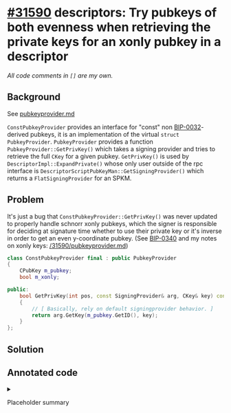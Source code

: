 # [#31590](https://github.com/bitcoin/bitcoin/pull/31590) descriptors: Try pubkeys of both evenness when retrieving the private keys for an xonly pubkey in a descriptor
_All code comments in `[]` are my own._

## Background

See [pubkeyprovider.md](pubkeyprovider.md)

`ConstPubkeyProvider` provides an interface for "const" non
[BIP-0032](https://github.com/bitcoin/bips/blob/master/bip-0032.mediawiki)-derived
pubkeys, it is an implementation of the virtual `struct PubkeyProvider`.
`PubkeyProvider` provides a function `PubkeyProvider::GetPrivKey()` which takes
a signing provider and tries to retrieve the full `CKey` for a given pubkey.
`GetPrivKey()` is used by `DescriptorImpl::ExpandPrivate()` whose only user
outside of the rpc interface is `DescriptorScriptPubKeyMan::GetSigningProvider()`
which returns a `FlatSigningProvider` for an SPKM. 

## Problem

It's just a bug that `ConstPubkeyProvider::GetPrivKey()` was never updated to
properly handle schnorr xonly pubkeys, which the signer is responsible for deciding at signature time whether to use their private key or it's inverse in order to get an even y-coordinate pubkey. (See [BIP-0340](https://github.com/bitcoin/bips/blob/master/bip-0340.mediawiki) and my notes on xonly keys: [/31590/pubkeyprovider.md](/31590/pubkeyprovider.md#xonly-keys))

```cpp
class ConstPubkeyProvider final : public PubkeyProvider
{
    CPubKey m_pubkey;
    bool m_xonly;

public:
    bool GetPrivKey(int pos, const SigningProvider& arg, CKey& key) const override
    {
        // [ Basically, rely on default signingprovider behavior. ]
        return arg.GetKey(m_pubkey.GetID(), key);
    }
};
```

## Solution

## Annotated code

<details>

<summary>

Placeholder summary

</summary>

```
```

</details>
